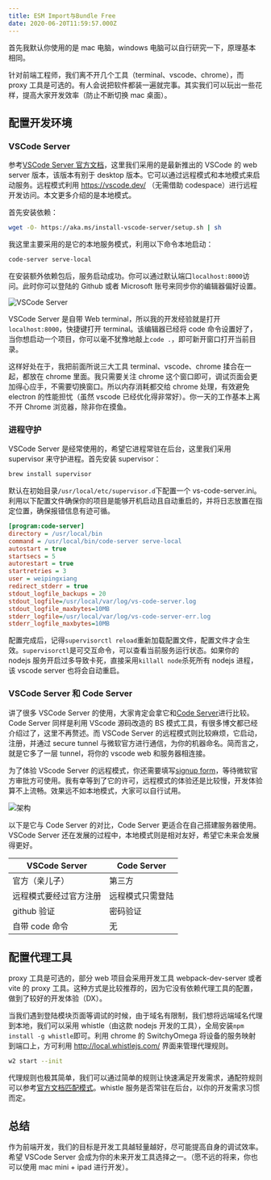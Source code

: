 ```yaml
---
title: ESM Import与Bundle Free
date: 2020-06-20T11:59:57.000Z
---
```


首先我默认你使用的是 mac 电脑，windows 电脑可以自行研究一下，原理基本相同。

针对前端工程师，我们离不开几个工具（terminal、vscode、chrome），而 proxy 工具是可选的。有人会说把软件都装一遍就完事。其实我们可以玩出一些花样，提高大家开发效率（防止不断切换 mac 桌面）。

## 配置开发环境

### VSCode Server

参考[VSCode Server 官方文档](https://code.visualstudio.com/docs/remote/vscode-server)，这里我们采用的是最新推出的 VSCode 的 web server 版本，该版本有别于 desktop 版本。它可以通过远程模式和本地模式来启动服务。远程模式利用 https://vscode.dev/ （无需借助 codespace）进行远程开发访问。本文更多介绍的是本地模式。

首先安装依赖：

```bash
wget -O- https://aka.ms/install-vscode-server/setup.sh | sh
```

我这里主要采用的是它的本地服务模式，利用以下命令本地启动：

```bash
code-server serve-local
```

在安装额外依赖包后，服务启动成功。你可以通过默认端口`localhost:8000`访问。此时你可以登陆的 Github 或者 Microsoft 账号来同步你的编辑器偏好设置。

![VSCode Server](https://brandonxiang.top/img/vscode-web.jpg)

VSCode Server 是自带 Web terminal，所以我的开发经验就是打开`localhost:8000`，快捷键打开 terminal。该编辑器已经将 code 命令设置好了，当你想启动一个项目，你可以毫不犹豫地敲上`code .`，即可新开窗口打开当前目录。

这样好处在于，我把前面所说三大工具 terminal、vscode、chrome 揉合在一起，都放在 chrome 里面。我只需要关注 chrome 这个窗口即可，调试页面会更加得心应手，不需要切换窗口。所以内存消耗都交给 chrome 处理，有效避免 electron 的性能担忧（虽然 vscode 已经优化得非常好）。你一天的工作基本上离不开 Chrome 浏览器，除非你在摸鱼。

### 进程守护

VSCode Server 是经常使用的，希望它进程常驻在后台，这里我们采用 supervisor 来守护进程。首先安装 supervisor：

```bash
brew install supervisor
```

默认在初始目录`/usr/local/etc/supervisor.d`下配置一个 vs-code-server.ini。利用以下配置文件确保你的项目是能够开机启动且自动重启的，并将日志放置在指定位置，确保报错信息有迹可循。

```ini
[program:code-server]
directory = /usr/local/bin
command = /usr/local/bin/code-server serve-local
autostart = true
startsecs = 5
autorestart = true
startretries = 3
user = weipingxiang
redirect_stderr = true
stdout_logfile_backups = 20
stdout_logfile=/usr/local/var/log/vs-code-server.log
stdout_logfile_maxbytes=10MB
stderr_logfile=/usr/local/var/log/vs-code-server-err.log
stderr_logfile_maxbytes=10MB
```

配置完成后，记得`supervisorctl reload`重新加载配置文件，配置文件才会生效。`supervisorctl`是可交互命令，可以查看当前服务运行状态。如果你的 nodejs 服务开启过多导致卡死，直接采用`killall node`杀死所有 nodejs 进程，该 vscode server 也将会自动重启。

### VSCode Server 和 Code Server

讲了很多 VSCode Server 的使用，大家肯定会拿它和[Code Server](https://github.com/coder/code-server)进行比较。Code Server 同样是利用 VScode 源码改造的 BS 模式工具，有很多博文都已经介绍过了，这里不再赘述。而 VSCode Server 的远程模式则比较麻烦，它启动，注册，并通过 secure tunnel 与微软官方进行通信，为你的机器命名。简而言之，就是它多了一层 tunnel，将你的 vscode web 和服务器相连接。

为了体验 VScode Server 的远程模式，你还需要填写[signup form](https://aka.ms/vscode-server-signup)，等待微软官方审批方可使用。我有幸等到了它的许可，远程模式的体验还是比较慢，开发体验算不上流畅。效果远不如本地模式，大家可以自行试用。

![架构](https://brandonxiang.top/img/server-arch.png)

以下是它与 Code Server 的对比，Code Server 更适合在自己搭建服务器使用。VSCode Server 还在发展的过程中，本地模式则是相对友好，希望它未来会发展得更好。

| VSCode Server          | Code Server      |
| ---------------------- | ---------------- |
| 官方（亲儿子）         | 第三方           |
| 远程模式要经过官方注册 | 远程模式只需登陆 |
| github 验证            | 密码验证         |
| 自带 code 命令         | 无               |

## 配置代理工具

proxy 工具是可选的，部分 web 项目会采用开发工具 webpack-dev-server 或者 vite 的 proxy 工具。这种方式是比较推荐的，因为它没有依赖代理工具的配置，做到了较好的开发体验（DX）。

当我们遇到登陆模块页面等调试的时候，由于域名有限制，我们想将远端域名代理到本地，我们可以采用 whistle（由这款 nodejs 开发的工具），全局安装`npm install -g whistle`即可。利用 chrome 的 SwitchyOmega 将设备的服务映射到端口上，方可利用 http://local.whistlejs.com/ 界面来管理代理规则。

```bash
w2 start --init
```

代理规则也极其简单，我们可以通过简单的规则让快速满足开发需求，通配符规则可以参考[官方文档匹配模式](https://wproxy.org/whistle/pattern.html)。whistle 服务是否常驻在后台，以你的开发需求习惯而定。

## 总结

作为前端开发，我们的目标是开发工具越轻量越好，尽可能提高自身的调试效率。希望 VSCode Server 会成为你的未来开发工具选择之一。（愿不远的将来，你也可以使用 mac mini + ipad 进行开发）。

